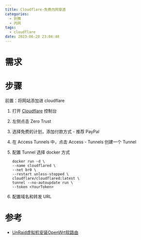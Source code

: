 ```yaml
---
title: Cloudflare-免费内网穿透
categories:
  - 折腾
  - 内网
tags:
  - cloudflare
date: 2023-06-28 23:04:48
---
```


# 需求



# 步骤

前置：将网站添加进 cloudflare

1. 打开 [Cloudflare](https://dash.cloudflare.com/) 控制台
1. 左侧点击 Zero Trust
1. 选择免费的计划，添加付款方式 - 推荐 PayPal
1. 在 Access Tunnels 中，点击 Access - Tunnels 创建一个 Tunnel
1. 配置 Tunnel 选择 docker 方式

   ```
   docker run -d \
   --name cloudflared \
   --net br0 \
   --restart unless-stopped \
   cloudflare/cloudflared:latest \
   tunnel --no-autoupdate run \
   --token <YourToken>
   ```

1. 配置域名和转发 URL

# 参考

* [UnRaid虚拟机安装OpenWrt软路由](https://blog.csdn.net/engineerlzk/article/details/128337964)
